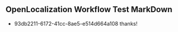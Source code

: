 ## OpenLocalization Workflow Test MarkDown

* 93db2211-6172-41cc-8ae5-e514d664a108 
thanks!



<!--HONumber=Jan16_HO3-->
